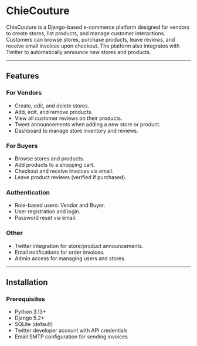 # ChieCouture

ChieCouture is a Django-based e-commerce platform designed for vendors to create stores, list products, and manage customer interactions. Customers can browse stores, purchase products, leave reviews, and receive email invoices upon checkout. The platform also integrates with Twitter to automatically announce new stores and products.

---

## Features

### For Vendors
- Create, edit, and delete stores.
- Add, edit, and remove products.
- View all customer reviews on their products.
- Tweet announcements when adding a new store or product.
- Dashboard to manage store inventory and reviews.

### For Buyers
- Browse stores and products.
- Add products to a shopping cart.
- Checkout and receive invoices via email.
- Leave product reviews (verified if purchased).

### Authentication
- Role-based users: Vendor and Buyer.
- User registration and login.
- Password reset via email.

### Other
- Twitter integration for store/product announcements.
- Email notifications for order invoices.
- Admin access for managing users and stores.

---

## Installation

### Prerequisites
- Python 3.13+
- Django 5.2+
- SQLite (default)
- Twitter developer account with API credentials
- Email SMTP configuration for sending invoices
